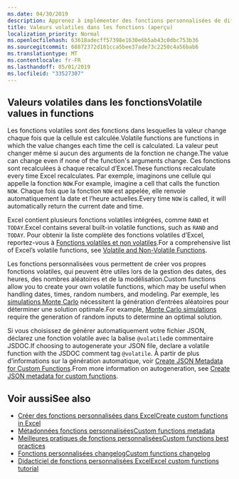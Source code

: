 ```yaml
---
ms.date: 04/30/2019
description: Apprenez à implémenter des fonctions personnalisées de diffusion en continu et volatiles.
title: Valeurs volatiles dans les fonctions (aperçu)
localization_priority: Normal
ms.openlocfilehash: 63618adecff57398e1630e6b5ab43c0dbc753b36
ms.sourcegitcommit: 68872372d181cca5bee37ade73c2250c4a56bab6
ms.translationtype: MT
ms.contentlocale: fr-FR
ms.lasthandoff: 05/01/2019
ms.locfileid: "33527307"
---
```

## <a name="volatile-values-in-functions"></a><span data-ttu-id="fd9bd-103">Valeurs volatiles dans les fonctions</span><span class="sxs-lookup"><span data-stu-id="fd9bd-103">Volatile values in functions</span></span>

<span data-ttu-id="fd9bd-104">Les fonctions volatiles sont des fonctions dans lesquelles la valeur change chaque fois que la cellule est calculée.</span><span class="sxs-lookup"><span data-stu-id="fd9bd-104">Volatile functions are functions in which the value changes each time the cell is calculated.</span></span> <span data-ttu-id="fd9bd-105">La valeur peut changer même si aucun des arguments de la fonction ne change.</span><span class="sxs-lookup"><span data-stu-id="fd9bd-105">The value can change even if none of the function's arguments change.</span></span> <span data-ttu-id="fd9bd-106">Ces fonctions sont recalculées à chaque recalcul d’Excel.</span><span class="sxs-lookup"><span data-stu-id="fd9bd-106">These functions recalculate every time Excel recalculates.</span></span> <span data-ttu-id="fd9bd-107">Par exemple, imaginons une cellule qui appelle la fonction `NOW`.</span><span class="sxs-lookup"><span data-stu-id="fd9bd-107">For example, imagine a cell that calls the function `NOW`.</span></span> <span data-ttu-id="fd9bd-108">Chaque fois que la fonction `NOW` est appelée, elle renvoie automatiquement la date et l’heure actuelles.</span><span class="sxs-lookup"><span data-stu-id="fd9bd-108">Every time `NOW` is called, it will automatically return the current date and time.</span></span>

<span data-ttu-id="fd9bd-109">Excel contient plusieurs fonctions volatiles intégrées, comme `RAND` et `TODAY`.</span><span class="sxs-lookup"><span data-stu-id="fd9bd-109">Excel contains several built-in volatile functions, such as `RAND` and `TODAY`.</span></span> <span data-ttu-id="fd9bd-110">Pour obtenir la liste complète des fonctions volatiles d’Excel, reportez-vous à [Fonctions volatiles et non volatiles](/office/client-developer/excel/excel-recalculation#volatile-and-non-volatile-functions).</span><span class="sxs-lookup"><span data-stu-id="fd9bd-110">For a comprehensive list of Excel’s volatile functions, see [Volatile and Non-Volatile Functions](/office/client-developer/excel/excel-recalculation#volatile-and-non-volatile-functions).</span></span>

<span data-ttu-id="fd9bd-111">Les fonctions personnalisées vous permettent de créer vos propres fonctions volatiles, qui peuvent être utiles lors de la gestion des dates, des heures, des nombres aléatoires et de la modélisation.</span><span class="sxs-lookup"><span data-stu-id="fd9bd-111">Custom functions allow you to create your own volatile functions, which may be useful when handling dates, times, random numbers, and modeling.</span></span> <span data-ttu-id="fd9bd-112">Par exemple, les [simulations Monte Carlo](https://en.wikipedia.org/wiki/Monte_Carlo_method
) nécessitent la génération d’entrées aléatoires pour déterminer une solution optimale.</span><span class="sxs-lookup"><span data-stu-id="fd9bd-112">For example, [Monte Carlo simulations](https://en.wikipedia.org/wiki/Monte_Carlo_method
) require the generation of random inputs to determine an optimal solution.</span></span>

<span data-ttu-id="fd9bd-113">Si vous choisissez de générer automatiquement votre fichier JSON, déclarez une fonction volatile avec la balise `@volatile`de commentaire JSDOC.</span><span class="sxs-lookup"><span data-stu-id="fd9bd-113">If choosing to autogenerate your JSON file, declare a volatile function with the JSDOC comment tag `@volatile`.</span></span> <span data-ttu-id="fd9bd-114">À partir de plus d’informations sur la génération automatique, voir [Create JSON Metadata for Custom Functions](custom-functions-json-autogeneration.md).</span><span class="sxs-lookup"><span data-stu-id="fd9bd-114">From more information on autogeneration, see [Create JSON metadata for custom functions](custom-functions-json-autogeneration.md).</span></span>

## <a name="see-also"></a><span data-ttu-id="fd9bd-115">Voir aussi</span><span class="sxs-lookup"><span data-stu-id="fd9bd-115">See also</span></span>

* [<span data-ttu-id="fd9bd-116">Créer des fonctions personnalisées dans Excel</span><span class="sxs-lookup"><span data-stu-id="fd9bd-116">Create custom functions in Excel</span></span>](custom-functions-overview.md)
* [<span data-ttu-id="fd9bd-117">Métadonnées fonctions personnalisées</span><span class="sxs-lookup"><span data-stu-id="fd9bd-117">Custom functions metadata</span></span>](custom-functions-json.md)
* [<span data-ttu-id="fd9bd-118">Meilleures pratiques de fonctions personnalisées</span><span class="sxs-lookup"><span data-stu-id="fd9bd-118">Custom functions best practices</span></span>](custom-functions-best-practices.md)
* [<span data-ttu-id="fd9bd-119">Fonctions personnalisées changelog</span><span class="sxs-lookup"><span data-stu-id="fd9bd-119">Custom functions changelog</span></span>](custom-functions-changelog.md)
* [<span data-ttu-id="fd9bd-120">Didacticiel de fonctions personnalisées Excel</span><span class="sxs-lookup"><span data-stu-id="fd9bd-120">Excel custom functions tutorial</span></span>](../tutorials/excel-tutorial-create-custom-functions.md)
